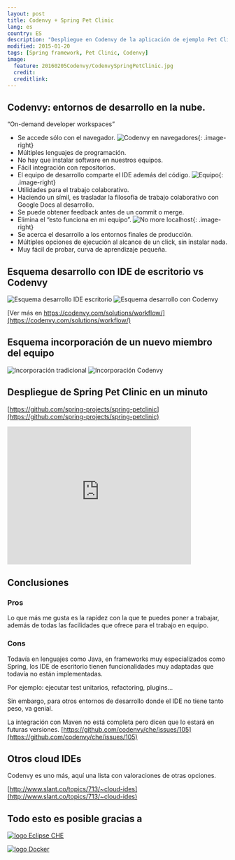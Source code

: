 ```yaml
---
layout: post
title: Codenvy + Spring Pet Clinic
lang: es
country: ES
description: "Despliegue en Codenvy de la aplicación de ejemplo Pet Clinic de Spring"
modified: 2015-01-20
tags: [Spring framework, Pet Clinic, Codenvy]
image:
  feature: 20160205Codenvy/CodenvySpringPetClinic.jpg
  credit: 
  creditlink: 
---
```



## Codenvy: entornos de desarrollo en la nube. 

“On-demand developer workspaces”

* Se accede sólo con el navegador.
<img src="{{ site.url }}/images/20160205Codenvy/Free-Browser-Icons.png" alt="Codenvy en navegadores">{: .image-right}
* Múltiples lenguajes de programación.
* No hay que instalar software en nuestros equipos.
* Fácil integración con repositorios.
* El equipo de desarrollo comparte el IDE además del código. 
<img src="{{ site.url }}/images/20160205Codenvy/conference-icon.png" alt="Equipo">{: .image-right}
* Utilidades para el trabajo colaborativo.
* Haciendo un símil, es trasladar la filosofía de trabajo colaborativo con Google Docs al desarrollo. 
* Se puede obtener feedback antes de un commit o merge.
* Elimina el “esto funciona en mi equipo”.
<img src="{{ site.url }}/images/20160205Codenvy/noLocalhost.jpg" alt="No more localhost">{: .image-right}
* Se acerca el desarrollo a los entornos finales de producción.
* Múltiples opciones de ejecución al alcance de un click, sin instalar nada. 
* Muy fácil de probar, curva de aprendizaje pequeña.




## Esquema desarrollo con IDE de escritorio vs Codenvy
<img src="https://codenvy.com/images/img-workflow-today@2x.png" alt="Esquema desarrollo IDE escritorio">

<img src="https://codenvy.com/images/img-workflow-codenvy@2x.png" alt="Esquema desarrollo con Codenvy">

[Ver más en https://codenvy.com/solutions/workflow/](https://codenvy.com/solutions/workflow/)

## Esquema incorporación de un nuevo miembro del equipo
<img src="https://codenvy.com/images/img-bootstrap-today@2x.png" alt="Incorporación tradicional">

<img src="https://codenvy.com/images/img-bootstrap-codenvy@2x.png" alt="Incorporación Codenvy">




## Despliegue de Spring Pet Clinic en un minuto

[https://github.com/spring-projects/spring-petclinic](https://github.com/spring-projects/spring-petclinic)

<iframe width="420" height="315" src="https://www.youtube.com/embed/GcmePXS68_I" frameborder="0" allowfullscreen></iframe>


## Conclusiones

### Pros

Lo que más me gusta es la rapidez con la que te puedes poner a trabajar, además de todas las facilidades que ofrece para el trabajo en equipo.


### Cons

Todavía en lenguajes como Java, en frameworks muy especializados como Spring, los IDE de escritorio tienen funcionalidades muy adaptadas que todavía no están implementadas. 

Por ejemplo: ejecutar test unitarios, refactoring, plugins... 

Sin embargo, para otros entornos de desarrollo donde el IDE no tiene tanto peso, va genial.

La integración con Maven no está completa pero dicen que lo estará en futuras versiones.
[https://github.com/codenvy/che/issues/105](https://github.com/codenvy/che/issues/105)

## Otros cloud IDEs

Codenvy es uno más, aquí una lista con valoraciones de otras opciones.

[http://www.slant.co/topics/713/~cloud-ides](http://www.slant.co/topics/713/~cloud-ides)


## Todo esto es posible gracias a

[<img src="{{ site.url }}/images/20160205Codenvy/EclipseCHE.jpg" alt="logo Eclipse CHE">](https://eclipse.org/che/) 

[<img src="{{ site.url }}/images/20160205Codenvy/logoDocker.png" alt="logo Docker">](https://www.docker.com/) 




